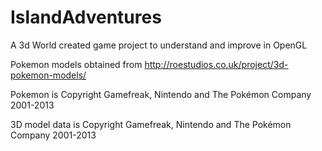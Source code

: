 # IslandAdventures
A 3d World created game project to understand and improve in OpenGL


Pokemon models obtained from http://roestudios.co.uk/project/3d-pokemon-models/

Pokemon is Copyright Gamefreak, Nintendo and The Pokémon Company 2001-2013

3D model data is Copyright Gamefreak, Nintendo and The Pokémon Company 2001-2013
